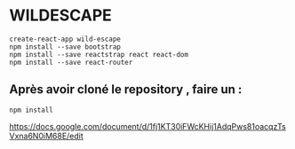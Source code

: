 # WILDESCAPE 

```
create-react-app wild-escape
npm install --save bootstrap
npm install --save reactstrap react react-dom
npm install --save react-router
```

## Après avoir cloné le repository , faire un :
```
npm install
```


https://docs.google.com/document/d/1fj1KT30iFWcKHij1AdqPws81oacqzTsVxna6N0iM68E/edit
